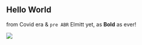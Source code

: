 ## Hello World 

from Covid era & `pre ABR` Elmitt yet, as **Bold** as ever!




![](https://i.imgur.com/kj6mgIR.jpg)
